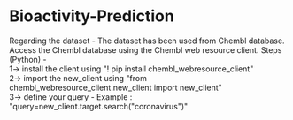 # Bioactivity-Prediction
Regarding the dataset - The dataset has been used from Chembl database. Access the Chembl database using the Chembl web resource client.
Steps (Python) -  
1-> install the client using "! pip install chembl_webresource_client"  
2-> import the new_client using "from chembl_webresource_client.new_client import new_client"  
3-> define your query - Example : "query=new_client.target.search("coronavirus")"
